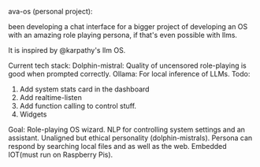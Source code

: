 ava-os (personal project):

been developing a chat interface for a bigger project of developing an OS with an amazing role playing persona, if that's even possible with llms.

It is inspired by @karpathy's llm OS.

Current tech stack: 
Dolphin-mistral: Quality of uncensored role-playing is good when prompted correctly.
Ollama: For local inference of LLMs.
Todo:
1. Add system stats card in the dashboard 
2. Add realtime-listen
3. Add function calling to control stuff.
4. Widgets

Goal: Role-playing  OS wizard. NLP for controlling system settings and an assistant. Unaligned but ethical personality (dolphin-mistrals). Persona can respond by searching local files and as well as the web. Embedded IOT(must run on Raspberry Pis).